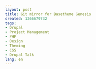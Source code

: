 ```yaml
---
layout: post
title: Git mirror for Basetheme Genesis
created: 1266679732
tags:
- Drupal
- Project Management
- PHP
- Design
- Theming
- CSS
- Drupal Talk
lang: en
---
```


